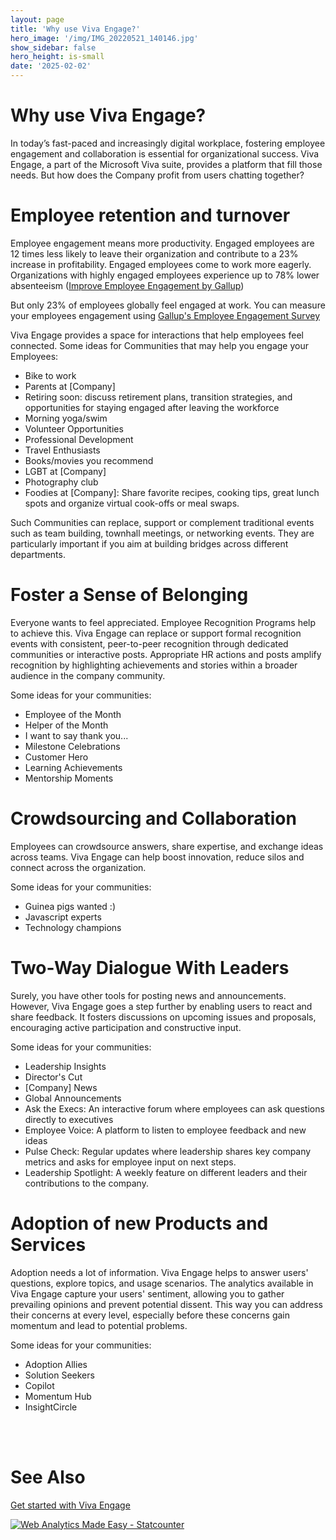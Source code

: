 ```yaml
---
layout: page
title: 'Why use Viva Engage?'
hero_image: '/img/IMG_20220521_140146.jpg'
show_sidebar: false
hero_height: is-small
date: '2025-02-02'
---
```



# Why use Viva Engage?

In today’s fast-paced and increasingly digital workplace, fostering employee engagement and collaboration is essential for organizational success. Viva Engage, a part of the Microsoft Viva suite, provides a platform that fill those needs. But how does the Company profit from users chatting together?


# Employee retention and turnover

Employee engagement means more productivity. Engaged employees are 12 times less likely to leave their organization and contribute to a 23% increase in profitability. Engaged employees come to work more eagerly. Organizations with highly engaged employees experience up to 78%
lower absenteeism ([Improve Employee Engagement by Gallup](https://www.gallup.com/workplace/285674/improve-employee-engagement-workplace.aspx)) 

But only 23% of employees globally feel engaged at work. You can measure your employees engagement using [Gallup's Employee Engagement Survey](https://www.gallup.com/q12/)

Viva Engage provides a space for interactions that help employees feel connected. Some ideas for Communities that may help you engage your Employees:

* Bike to work
* Parents at [Company]
* Retiring soon: discuss retirement plans, transition strategies, and opportunities for staying engaged after leaving the workforce
* Morning yoga/swim
* Volunteer Opportunities
* Professional Development
* Travel Enthusiasts
* Books/movies you recommend
* LGBT at [Company]
* Photography club
* Foodies at [Company]: Share favorite recipes, cooking tips, great lunch spots and organize virtual cook-offs or meal swaps.

Such Communities can replace, support or complement traditional events such as team building, townhall meetings, or networking events. They are particularly important if you aim at building bridges across different departments.



# Foster a Sense of Belonging

Everyone wants to feel appreciated. Employee Recognition Programs help to achieve this. Viva Engage can replace or support formal recognition events with consistent, peer-to-peer recognition through dedicated communities or interactive posts.
Appropriate HR actions and posts amplify recognition by highlighting achievements and stories within a broader audience in the company community.

Some ideas for your communities:
* Employee of the Month
* Helper of the Month
* I want to say thank you...
* Milestone Celebrations
* Customer Hero
* Learning Achievements
* Mentorship Moments


# Crowdsourcing and Collaboration

Employees can crowdsource answers, share expertise, and exchange ideas across teams. Viva Engage can help boost innovation, reduce silos and connect across the organization.

Some ideas for your communities:

* Guinea pigs wanted :)
* Javascript experts
* Technology champions


# Two-Way Dialogue With Leaders

Surely, you have other tools for posting news and announcements. However, Viva Engage goes a step further by enabling users to react and share feedback. It fosters discussions on upcoming issues and proposals, encouraging active participation and constructive input.

Some ideas for your communities:

* Leadership Insights
* Director's Cut
* [Company] News
* Global Announcements
* Ask the Execs: An interactive forum where employees can ask questions directly to executives
* Employee Voice: A platform to listen to employee feedback and new ideas
* Pulse Check: Regular updates where leadership shares key company metrics and asks for employee input on next steps.
* Leadership Spotlight: A weekly feature on different leaders and their contributions to the company.


# Adoption of new Products and Services

Adoption needs a lot of information. Viva Engage helps to answer users' questions, explore topics, and usage scenarios. The analytics available in Viva Engage capture your users' sentiment, allowing you to gather prevailing opinions and prevent potential dissent. This way you can address their concerns at every level, especially before these concerns gain momentum and lead to potential problems.

Some ideas for your communities:

* Adoption Allies
* Solution Seekers
* Copilot
* Momentum Hub
* InsightCircle


<br/><br/>

# See Also

[Get started with Viva Engage](https://support.microsoft.com/en-us/topic/get-started-with-viva-engage-729f9fce-3aa6-4478-888c-a1543918c284)




<!-- Default Statcounter code for whyvivaplusteams
https://powershellscripts.github.io/articles/en/Viva/whyviva/
-->
<script type="text/javascript">
var sc_project=13085848; 
var sc_invisible=1; 
var sc_security="4c9b32e5"; 
var sc_client_storage="disabled"; 
</script>
<script type="text/javascript"
src="https://www.statcounter.com/counter/counter.js"
async></script>
<noscript><div class="statcounter"><a title="Web Analytics
Made Easy - Statcounter" href="https://statcounter.com/"
target="_blank"><img class="statcounter"
src="https://c.statcounter.com/13085848/0/4c9b32e5/1/"
alt="Web Analytics Made Easy - Statcounter"
referrerPolicy="no-referrer-when-downgrade"></a></div></noscript>
<!-- End of Statcounter Code -->